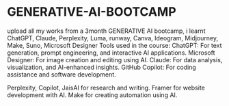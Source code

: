 # GENERATIVE-AI-BOOTCAMP
upload all my works from a 3month GENERATIVE AI bootcamp, i learnt ChatGPT, Claude, Perplexity, Luma, runway, Canva, Ideogram, Midjourney, Make, Suno, Microsoft Designer
Tools used in the course:
ChatGPT: For text generation, prompt engineering, and interactive AI applications.
Microsoft Designer: For image creation and editing using AI.
Claude: For data analysis, visualization, and AI-enhanced insights.
GitHub Copilot: For coding assistance and software development.

Perplexity, Copilot, JaisAI for research and writing. Framer for website development with AI. Make for creating automation using AI.
